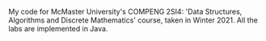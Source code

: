My code for McMaster University's COMPENG 2SI4: 'Data Structures, Algorithms and Discrete Mathematics' course, taken in Winter 2021. All the labs are implemented in Java.
